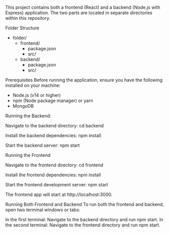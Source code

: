 This project contains both a frontend (React) and a backend (Node.js with Express) application. The two parts are located in separate directories within this repository.

Folder Structure
- folder/
  - frontend/
    - package.json
    - src/
  - backend/
    - package.json
    - src/

Prerequisites
Before running the application, ensure you have the following installed on your machine:

- Node.js (v14 or higher)
- npm (Node package manager) or yarn
- MongoDB

Running the Backend:

Navigate to the backend directory:
cd backend

Install the backend dependencies:
npm install

Start the backend server:
npm start

Running the Frontend

Navigate to the frontend directory:
cd frontend

Install the frontend dependencies:
npm install

Start the frontend development server:
npm start

The frontend app will start at http://localhost:3000.

Running Both Frontend and Backend
To run both the frontend and backend, open two terminal windows or tabs:

In the first terminal:
Navigate to the backend directory and run npm start.
In the second terminal:
Navigate to the frontend directory and run npm start.
